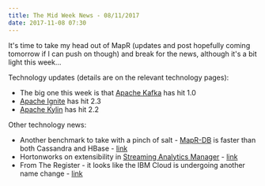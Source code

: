 ```yaml
---
title: The Mid Week News - 08/11/2017
date: 2017-11-08 07:30
---
```

It's time to take my head out of MapR (updates and post hopefully coming tomorrow if I can push on though) and break for the news, although it's a bit light this week...
<!--more-->

Technology updates (details are on the relevant technology pages):

* The big one this week is that [Apache Kafka](/technologies/apache-kafka/) has hit 1.0
* [Apache Ignite](/technologies/apache-ignite/) has hit 2.3
* [Apache Kylin](/technologies/apache-kylin/) has hit 2.2

Other technology news:

* Another benchmark to take with a pinch of salt - [MapR-DB](/technologies/mapr-file-system/mapr-db/) is faster than both Cassandra and HBase - [link](https://mapr.com/whitepapers/mike-leone-esg-lab-nosql-benchmark/)
* Hortonworks on extensibility in [Streaming Analytics Manager](/technologies/streaming-analytics-manager/) - [link](https://hortonworks.com/blog/streaming-analytics-manager-extensibility/)
* From The Register - it looks like the IBM Cloud is undergoing another name change - [link](https://www.theregister.co.uk/2017/11/02/ibm_renames_bluemix_ibm_cloud/)